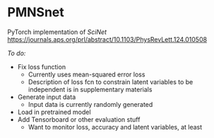# PMNSnet
PyTorch implementation of <em>SciNet</em>
https://journals.aps.org/prl/abstract/10.1103/PhysRevLett.124.010508

*To do:*
* Fix loss function
  * Currently uses mean-squared error loss
  * Description of loss fcn to constrain latent variables to be independent is in supplementary materials
* Generate input data
  * Input data is currently randomly generated
* Load in pretrained model
* Add Tensorboard or other evaluation stuff
  * Want to monitor loss, accuracy and latent variables, at least
